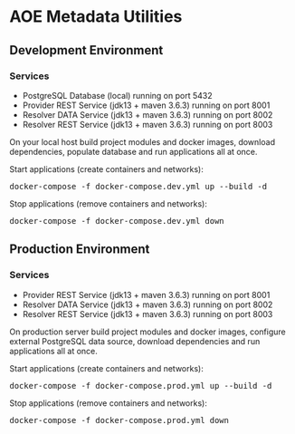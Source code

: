 <h1>AOE Metadata Utilities</h1>
<h2>Development Environment</h2>
<h3>Services</h3>
<ul>
<li>PostgreSQL Database (local) running on port 5432</li>
<li>Provider REST Service (jdk13 + maven 3.6.3) running on port 8001</li>
<li>Resolver DATA Service (jdk13 + maven 3.6.3) running on port 8002</li>
<li>Resolver REST Service (jdk13 + maven 3.6.3) running on port 8003</li>
</ul>
<p>
On your local host build project modules and docker images, download dependencies, populate database and run applications all at once.
</p>
<p>
Start applications (create containers and networks):
</p>
<pre>
docker-compose -f docker-compose.dev.yml up --build -d
</pre>
<p>
Stop applications (remove containers and networks):
</p>
<pre>
docker-compose -f docker-compose.dev.yml down
</pre>
<h2>Production Environment</h2>
<h3>Services</h3>
<ul>
<li>Provider REST Service (jdk13 + maven 3.6.3) running on port 8001</li>
<li>Resolver DATA Service (jdk13 + maven 3.6.3) running on port 8002</li>
<li>Resolver REST Service (jdk13 + maven 3.6.3) running on port 8003</li>
</ul>
<p>
On production server build project modules and docker images, configure external PostgreSQL data source, download dependencies and run applications all at once.
</p>
<p>
Start applications (create containers and networks):
</p>
<pre>
docker-compose -f docker-compose.prod.yml up --build -d
</pre>
<p>
Stop applications (remove containers and networks):
</p>
<pre>
docker-compose -f docker-compose.prod.yml down
</pre>
